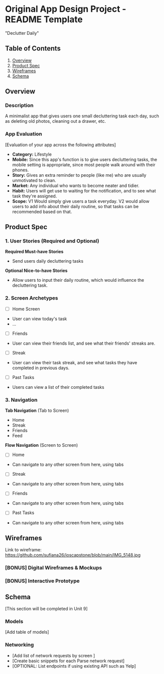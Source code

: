 Original App Design Project - README Template
===

"Declutter Daily"

## Table of Contents

1. [Overview](#Overview)
2. [Product Spec](#Product-Spec)
3. [Wireframes](#Wireframes)
4. [Schema](#Schema)

## Overview

### Description

A minimalist app that gives users one small decluttering task each day, such as deleting old photos, cleaning out a drawer, etc.

### App Evaluation

[Evaluation of your app across the following attributes]
- **Category:** Lifestyle
- **Mobile:** Since this app's function is to give users decluttering tasks, the mobile setting is appropriate, since most people walk around with their phones.
- **Story:** Gives an extra reminder to people (like me) who are usually unmotivated to clean.
- **Market:** Any individual who wants to become neater and tidier.
- **Habit:** Users will get use to waiting for the notification, and to see what task they're assigned. 
- **Scope:** V1 Would simply give users a task everyday. V2 would allow users to add info about their daily routine, so that tasks can be recommended based on that.

## Product Spec

### 1. User Stories (Required and Optional)

**Required Must-have Stories**

* Send users daily decluttering tasks

**Optional Nice-to-have Stories**

* Allow users to input their daily routine, which would influence the decluttering task.

### 2. Screen Archetypes

- [ ] Home Screen
* User can view today's task 
* ...
- [ ] Friends
* User can view their friends list, and see what their friends' streaks are.
- [ ] Streak
* User can view their task streak, and see what tasks they have completed in previous days.
- [ ] Past Tasks 
* Users can view a list of their completed tasks

### 3. Navigation

**Tab Navigation** (Tab to Screen)

* Home
* Streak
* Friends
* Feed

**Flow Navigation** (Screen to Screen)

- [ ] Home
* Can navigate to any other screen from here, using tabs
- [ ] Streak
* Can navigate to any other screen from here, using tabs
- [ ] Friends
* Can navigate to any other screen from here, using tabs
- [ ] Past Tasks
* Can navigate to any other screen from here, using tabs

## Wireframes

Link to wireframe: https://github.com/sufiana26/ioscapstone/blob/main/IMG_5148.jpg

### [BONUS] Digital Wireframes & Mockups

### [BONUS] Interactive Prototype

## Schema 

[This section will be completed in Unit 9]

### Models

[Add table of models]

### Networking

- [Add list of network requests by screen ]
- [Create basic snippets for each Parse network request]
- [OPTIONAL: List endpoints if using existing API such as Yelp]
